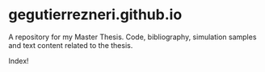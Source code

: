 # gegutierrezneri.github.io
A repository for my Master Thesis. Code, bibliography, simulation samples and text content related to the thesis.


Index!
